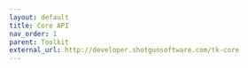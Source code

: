 ```yaml
---
layout: default
title: Core API
nav_order: 1
parent: Toolkit
external_url: http://developer.shotgunsoftware.com/tk-core
---
```

